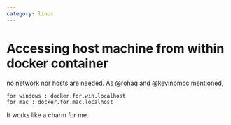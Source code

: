 ```yaml
---
category: linux
---
```

# Accessing host machine from within docker container

no network nor hosts are needed. As @rohaq and @kevinpmcc mentioned,
```
for windows : docker.for.win.localhost
for mac : docker.for.mac.localhost
```
It works like a charm for me.
